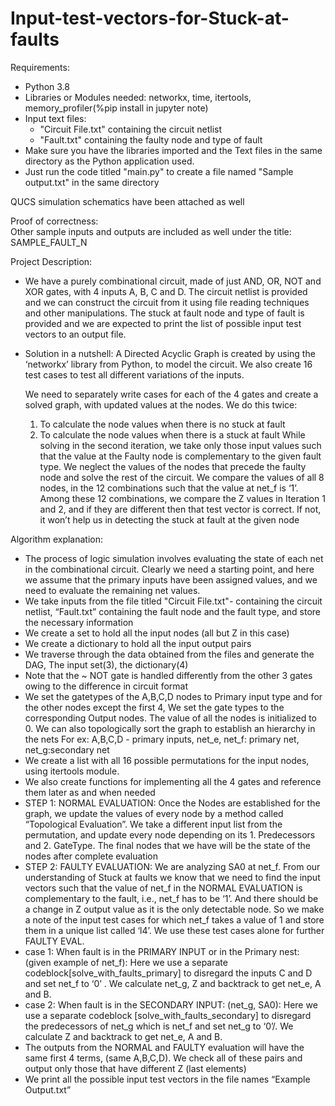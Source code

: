 # Input-test-vectors-for-Stuck-at-faults

Requirements:

- Python 3.8  
- Libraries or Modules needed: networkx, time, itertools, memory_profiler(%pip install in jupyter note) 
- Input text files:
  - "Circuit File.txt" containing the circuit netlist
  - "Fault.txt" containing the faulty node and type of fault
- Make sure you have the libraries imported and the Text files in the same directory as the Python application used.
- Just run the code titled "main.py" to create a file named "Sample output.txt" in the same directory 

QUCS simulation schematics have been attached as well


Proof of correctness:\
Other sample inputs and outputs are included as well under the title: SAMPLE_FAULT_N

Project Description:
- We have a purely combinational circuit, made of just AND, OR, NOT and XOR gates, with 4 inputs A, B, C and D.
The circuit netlist is provided and we can construct the circuit from it using file reading techniques and other manipulations. The stuck at fault node and type of fault is provided and we are expected to print the list of possible input test vectors to an output file. 

- Solution in a nutshell:
  A Directed Acyclic Graph is created by using the ‘networkx’ library from Python, to model the circuit. We also create 16 test cases to test all different variations of the inputs.
  
  We need to separately write cases for each of the 4 gates and create a solved graph, with updated values at the nodes. We do this twice: 
  1. To calculate the node values when there is no stuck at fault
  2. To calculate the node values when there is a stuck at fault
  While solving in the second iteration, we take only those input values such that the value at the Faulty node is complementary to the given fault type. We neglect the values of the nodes that precede the faulty node and solve the rest of the circuit. We compare the values of all 8 nodes,  in the 12 combinations such that the value at net_f is ‘1’.
  Among these 12 combinations, we compare the Z values in Iteration 1 and 2, and if they are different then that test vector is correct. If not, it won’t help us in detecting the stuck at fault at the given node


Algorithm explanation:

- The process of logic simulation involves evaluating the state of each net in the combinational circuit. Clearly we need a starting point, and here we assume that the primary inputs have been assigned values, and we need to evaluate the remaining net values. 
- We take inputs from the file titled "Circuit File.txt"- containing the circuit netlist, “Fault.txt” containing the fault node and the fault type, and store the necessary information
- We create a set to hold all the input nodes (all but Z in this case)
- We create a dictionary to hold all the input output pairs
- We traverse  through the data obtained from the files and generate the DAG, The input set(3), the dictionary(4)
- Note that the ~ NOT gate is handled differently from the other 3 gates owing to the difference in circuit format
- We set the gatetypes of the A,B,C,D nodes to Primary input type and for the other nodes except the first 4, We set the gate types to the corresponding Output nodes. The value of all the nodes is initialized to 0. We can also topologically sort the graph to establish an hierarchy in the nets
For ex: A,B,C,D - primary inputs, net_e, net_f: primary net, net_g:secondary net
- We create a list with all 16 possible permutations for the input nodes, using itertools module. 
- We also create functions for implementing all the 4 gates and reference them later as and when needed
- STEP 1: NORMAL EVALUATION: Once the Nodes are established for the graph, we update the values of every node by a method called “Topological Evaluation”. We take a different input list from the permutation,  and update every node depending on its 1. Predecessors and 2. GateType. The final nodes that we have will be the state  of  the nodes after complete evaluation
- STEP 2:  FAULTY EVALUATION:  We are analyzing SA0 at net_f. From our understanding of Stuck at faults we know that we need to find the input vectors such that the value of net_f in the NORMAL EVALUATION is complementary to the fault,  i.e., net_f has to be ‘1’. And there should be a change in Z output value as it is the only detectable node. So  we make a note of the input test cases for which net_f takes a value of 1 and store them in a unique list called ‘l4’.  We use these test cases alone for further FAULTY EVAL.
- case 1: When fault is in the PRIMARY INPUT or in the Primary nest: (given example of net_f): Here we use a separate codeblock[solve_with_faults_primary] to disregard the inputs C and D and set net_f  to ‘0’ . We calculate  net_g, Z and backtrack  to get net_e, A and B. 
 - case 2: When fault is in the SECONDARY INPUT: (net_g, SA0): Here we use a separate codeblock [solve_with_faults_secondary] to disregard the predecessors of net_g which is net_f  and set net_g to ‘0’/. We calculate Z and backtrack  to get net_e, A and B. 
- The outputs from the NORMAL and FAULTY evaluation will have the same first 4 terms, (same A,B,C,D). We check all of these pairs and output only those that have different Z (last elements) 
- We print all the possible input test vectors in the file names “Example Output.txt”
